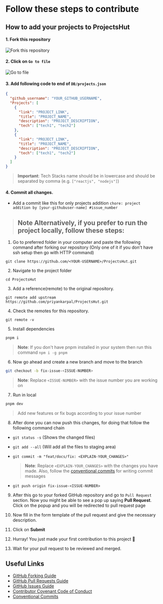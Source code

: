 # Follow these steps to contribute

## How to add your projects to ProjectsHut

#### 1. Fork this repository

![ Fork this repository](https://user-images.githubusercontent.com/88102392/226444075-7d7d28b5-8d88-459a-bb82-38a3f64aaf28.png)

#### 2. Click on `Go to file`

![Go to file](https://user-images.githubusercontent.com/88102392/226444608-12a2abb9-436c-4843-8893-49029cb4c033.png)

#### 3. Add following code to end of `DB/projects.json`

```json
{
  "github_username": "YOUR_GITHUB_USERNAME",
  "Projects": [
    {
      "link": "PROJECT_LINK",
      "title": "PROJECT_NAME",
      "description": "PROJECT_DESCRIPTION",
      "tech": ["tech1", "tech2"]
    },
    {
      "link": "PROJECT_LINK",
      "title": "PROJECT_NAME",
      "description": "PROJECT_DESCRIPTION",
      "tech": ["tech1", "tech2"]
    }
  ]
}
```

> **Important**: Tech Stacks name should be in lowercase and should be separated by comma (e.g. `["reactjs", "nodejs"]`)

#### 4. Commit all changes.

- Add a commit like this for only projects addition `chore: project addition by [your-githubuser-name] #issue_number`

> ## **Note** Alternatively, if you prefer to run the project locally, follow these steps:

1.  Go to preferred folder in your computer and paste the following command after forking our repository (Only one of it if you don't have ssh setup then go with HTTP command)

```
git clone https://github.com/<YOUR-USERNAME>/ProjectsHut.git
```

2.  Navigate to the project folder

```
cd ProjectsHut
```

3. Add a reference(remote) to the original repository.
```
git remote add upstream https://github.com/priyankarpal/ProjectsHut.git
```

4. Check the remotes for this repository.
```
git remote -v
```

5.  Install dependencies

```bash
pnpm i
```

> **Note**: If you don't have pnpm installed in your system then run this command `npm i -g pnpm`

6.  Now go ahead and create a new branch and move to the branch

```bash
git checkout -b fix-issue-<ISSUE-NUMBER>
```

> **Note**: Replace `<ISSUE-NUMBER>` with the issue number you are working on

7.  Run in local

```bash
pnpm dev
```

> Add new features or fix bugs according to your issue number

8.  After done you can now push this changes, for doing that follow the following command chain

- `git status -s` (Shows the changed files)
- `git add --all` (Will add all the files to staging area)
- `git commit -m "feat/docs/fix: <EXPLAIN-YOUR_CHANGES>"`

  > **Note**: Replace `<EXPLAIN-YOUR_CHANGES>` with the changes you have made. Also, follow the [conventional commits](https://www.conventionalcommits.org/en/v1.0.0/) for writing commit messages
  
- `git push origin fix-issue-<ISSUE-NUMBER>`

9.  After this go to your forked GitHub repository and go to `Pull Request` section. Now you might be able to see a pop up saying **Pull Request**. Click on the popup and you will be redirected to pull request page

10.  Now fill in the form template of the pull request and give the necessary description.

11.  Click on **Submit**

12. Hurray! You just made your first contribution to this project 🎉

13. Wait for your pull request to be reviewed and merged.

## Useful Links

- [GitHub Forking Guide](https://docs.github.com/en/get-started/quickstart/fork-a-repo)
- [GitHub Pull Requests Guide](https://docs.github.com/en/pull-requests/collaborating-with-pull-requests/proposing-changes-to-your-work-with-pull-requests/about-pull-requests)
- [GitHub Issues Guide](https://docs.github.com/en/issues/tracking-your-work-with-issues/about-issues)
- [Contributor Covenant Code of Conduct](https://www.contributor-covenant.org/version/2/1/code_of_conduct/)
- [Conventional Commits](https://www.conventionalcommits.org/en/v1.0.0/)
